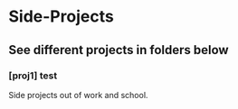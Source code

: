 # Side-Projects

## See different projects in folders below

### [proj1] test

Side projects out of work and school.
 
